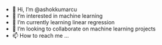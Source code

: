 - 👋 Hi, I’m @ashokkumarcu
- 👀 I’m interested in machine learning
- 🌱 I’m currently learning linear regression
- 💞️ I’m looking to collaborate on machine learning projects
- 📫 How to reach me ...

<!---
ashokkumarcu/ashokkumarcu is a ✨ special ✨ repository because its `README.md` (this file) appears on your GitHub profile.
You can click the Preview link to take a look at your changes.
--->
